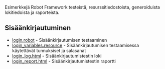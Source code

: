 Esimerkkejä Robot Framework testeistä, resurssitiedostoista, generoiduista lokitiedoista ja raporteista.

## Sisäänkirjautuminen
- [login.robot](./login.robot) - Sisäänkirjautumisen testaaminen
- [login_variables.resource](./login_variables.resource) - Sisäänkirjautumisen testaamisessa käytettävät tunnuksiset ja salasanat
- [login_log.html](./login_log.html) - Sisäänkirjautumistestin loki
- [login_report.html](./login_report.html) - Sisäänkirjautumistestin raportti

 
